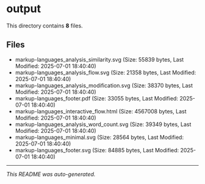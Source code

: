 # output

This directory contains **8** files.

## Files

- markup-languages_analysis_similarity.svg (Size: 55839 bytes, Last Modified: 2025-07-01 18:40:40)
- markup-languages_analysis_flow.svg (Size: 21358 bytes, Last Modified: 2025-07-01 18:40:40)
- markup-languages_analysis_modification.svg (Size: 38370 bytes, Last Modified: 2025-07-01 18:40:40)
- markup-languages_footer.pdf (Size: 33055 bytes, Last Modified: 2025-07-01 18:40:40)
- markup-languages_interactive_flow.html (Size: 4567008 bytes, Last Modified: 2025-07-01 18:40:40)
- markup-languages_analysis_word_count.svg (Size: 39349 bytes, Last Modified: 2025-07-01 18:40:40)
- markup-languages_minimal.svg (Size: 28564 bytes, Last Modified: 2025-07-01 18:40:40)
- markup-languages_footer.svg (Size: 84885 bytes, Last Modified: 2025-07-01 18:40:40)

---
*This README was auto-generated.*
